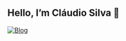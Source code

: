 ## Hello, I’m Cláudio Silva 👋

[![Blog](https://img.shields.io/github/watchers/{username}/{repo-name}.svg)](https://github.com/kiureeex/kiureeex)
